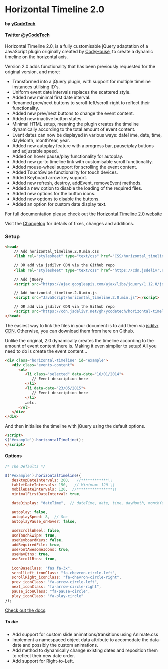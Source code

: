 # Horizontal Timeline 2.0
#### by [yCodeTech](https://github.com/yCodeTech)
#### Twitter [@yCodeTech](https://twitter.com/yCodeTech)

Horizontal Timeline 2.0, is a fully customisable jQuery adaptation of a JavaScript plugin originally created by [CodyHouse](http://codyhouse.co/gem/horizontal-timeline/), to create a dynamic timeline on the horizontal axis.

Version 2.0 adds functionality that has been previously requested for the original version, and more:
   - Transformed into a jQuery plugin, with support for multiple timeline instances utilising ID's.
   - Uniform event date intervals replaces the scattered style.
   - Added new minimal first date interval.
   - Renamed prev/next buttons to scroll-left/scroll-right to reflect their functionality.
   - Added new prev/next buttons to change the event content.
   - Added new inactive button states.
   - Minimal HTML setup, meaning the plugin creates the timeline dynamically according to the total amount of event content.
   - Event dates can now be displayed in various ways: dateTime, date, time, dayMonth, monthYear, year.
   - Added new autoplay feature with a progress bar, pause/play buttons and adjustable speed.
   - Added on hover pause/play functionality for autoplay.
   - Added new go-to timeline link with customisable scroll functionality. 
   - Added mouse-wheel support for scrolling the event content.
   - Added TouchSwipe functionality for touch devices.
   - Added Keyboard arrow key support.
   - Added new refresh, destroy, addEvent, removeEvent methods.
   - Added a new option to disable the loading of the required files.
   - Added new options for the button icons.
   - Added new options to disable the buttons.
   - Added an option for custom date display text.

For full documentation please check out the [Horizontal Timeline 2.0 website](http://horizontal-timeline.ycodetech.co.uk/)

Visit the [Changelog](https://github.com/yCodeTech/horizontal-timeline-2.0/blob/master/changelog.md) for details of fixes, changes and additions.

### Setup

```html
<head>
    // Add horizontal_timeline.2.0.min.css 
    <link rel="stylesheet" type="text/css" href="CSS/horizontal_timeline.2.0.min.css">

    // OR add via jsdilvr CDN via the Github repo
    <link rel="stylesheet" type="text/css" href="https://cdn.jsdelivr.net/gh/ycodetech/horizontal-timeline-2.0@2/css/horizontal_timeline.2.0.min.css">

    // Add jQuery 
    <script src="https://ajax.googleapis.com/ajax/libs/jquery/1.12.0/jquery.min.js"></script>

    // Add horizontal_timeline.2.0.min.js
    <script src="JavaScript/horizontal_timeline.2.0.min.js"></script>

    // OR add via jsdilvr CDN via the Github repo
    <script src="https://cdn.jsdelivr.net/gh/ycodetech/horizontal-timeline-2.0@2/JavaScript/horizontal_timeline.2.0.min.js"></script>   
</head>

```
The easiest way to link the files in your document is to add them via <a href="https://www.jsdelivr.com/package/gh/ycodetech/horizontal-timeline-2.0" target="new">jsdilvr CDN</a>. Otherwise, you can download them from here on Github.

Unlike the original, 2.0 dynamically creates the timeline according to the amount of event content there is. Making it even simplier to setup! All you need to do is create the event content…

``` html
<div class="horizontal-timeline" id="example">
   <div class="events-content">
      <ol>
         <li class="selected" data-date="16/01/2014">
            // Event description here
         </li>
         <li data-date="23/05/2015">
            // Event description here
         </li>
         …etc.
      </ol>
   </div>
</div>
```
And then initialise the timeline with jQuery using the default options.

```html
<script>
$('#example').horizontalTimeline();
</script>
```

#### Options

```javascript
/* The Defaults */

$('#example').horizontalTimeline({
   desktopDateIntervals: 200,   //************\\
   tabletDateIntervals: 150,   // Minimum: 120 \\
   mobileDateIntervals: 120,  //****************\\
   minimalFirstDateInterval: true,

   dateDisplay: "dateTime",  // dateTime, date, time, dayMonth, monthYear, year

   autoplay: false,
   autoplaySpeed: 8,  // Sec
   autoplayPause_onHover: false, 

   useScrollWheel: false,
   useTouchSwipe: true,
   useKeyboardKeys: false,
   addRequiredFile: true,
   useFontAwesomeIcons: true,
   useNavBtns: true,
   useScrollBtns: true,
			
   iconBaseClass: "fas fa-3x",
   scrollLeft_iconClass: "fa-chevron-circle-left",
   scrollRight_iconClass: "fa-chevron-circle-right",
   prev_iconClass: "fa-arrow-circle-left",
   next_iconClass: "fa-arrow-circle-right",
   pause_iconClass: "fa-pause-circle",
   play_iconClass: "fa-play-circle"
});
```

[Check out the docs](http://horizontal-timeline.ycodetech.co.uk/).


##### To do:

- Add support for custom slide animations/transitions using Animate.css
- Implement a namespaced object data attribute to accomodate the data-date and possibly the custom animations.
- Add method to dynamically change existing dates and reposition them to reflect their new date order.
- Add support for Right-to-Left.

